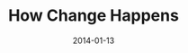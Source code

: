 ---
layout: media
category: media
series: "Power To Change"
title: "How Change Happens"
date: 2014-01-13
description: "Brian Tome talks about how change happens."
video: "https://s3.amazonaws.com/crossroadsvideomessages/powertochange_02.mp4"
video-poster: "https://www.crossroads.net/uploadedfiles/powertochange_02_still.jpg"
---